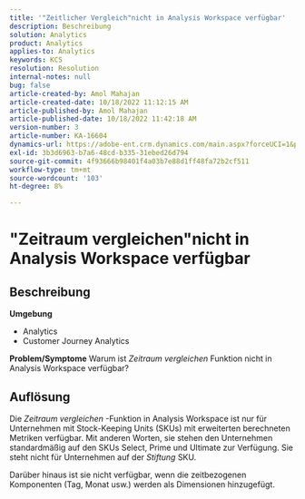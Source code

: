 ```yaml
---
title: '"Zeitlicher Vergleich"nicht in Analysis Workspace verfügbar'
description: Beschreibung
solution: Analytics
product: Analytics
applies-to: Analytics
keywords: KCS
resolution: Resolution
internal-notes: null
bug: false
article-created-by: Amol Mahajan
article-created-date: 10/18/2022 11:12:15 AM
article-published-by: Amol Mahajan
article-published-date: 10/18/2022 11:42:18 AM
version-number: 3
article-number: KA-16604
dynamics-url: https://adobe-ent.crm.dynamics.com/main.aspx?forceUCI=1&pagetype=entityrecord&etn=knowledgearticle&id=a99d38b4-d54e-ed11-bba2-0022480866ad
exl-id: 3b3d6963-b7a6-48cd-b335-31ebed26d794
source-git-commit: 4f93666b98401f4a03b7e88d1ff48fa72b2cf511
workflow-type: tm+mt
source-wordcount: '103'
ht-degree: 8%

---
```


# &quot;Zeitraum vergleichen&quot;nicht in Analysis Workspace verfügbar

## Beschreibung

<b>Umgebung</b>
- Analytics
- Customer Journey Analytics

<b>Problem/Symptome</b>
Warum ist *Zeitraum vergleichen* Funktion nicht in Analysis Workspace verfügbar?


## Auflösung


Die *Zeitraum vergleichen* -Funktion in Analysis Workspace ist nur für Unternehmen mit Stock-Keeping Units (SKUs) mit erweiterten berechneten Metriken verfügbar. Mit anderen Worten, sie stehen den Unternehmen standardmäßig auf den SKUs Select, Prime und Ultimate zur Verfügung. Sie steht nicht für Unternehmen auf der *Stiftung* SKU.

Darüber hinaus ist sie nicht verfügbar, wenn die zeitbezogenen Komponenten (Tag, Monat usw.) werden als Dimensionen hinzugefügt.
